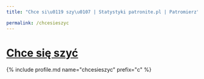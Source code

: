 ```yaml
---
title: "Chce si\u0119 szy\u0107 | Statystyki patronite.pl | Patromierz"

permalink: /chcesieszyc
---
```


# [Chce się szyć](https://patronite.pl/chcesieszyc)

{% include profile.md name="chcesieszyc" prefix="c" %}
